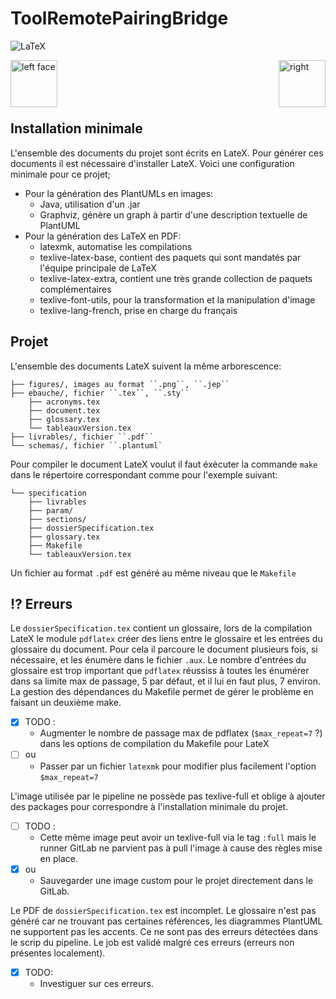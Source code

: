 # ToolRemotePairingBridge

![LaTeX](https://img.shields.io/badge/LaTeX-47A141?style=fflat&logo=LaTeX&logoColor=white)
<p>
<img alt="left face" align="left" src="https://eseo.fr/images/2018/logo-eseo-couleur-v2.png" height="75">
<img alt="right" align="right" src="https://upload.wikimedia.org/wikipedia/commons/thumb/1/1e/LOGO_Desoutter_WEB.gif/280px-LOGO_Desoutter_WEB.gif" height="75">
</p><br/><br/><br/><br/>

## Installation minimale

L'ensemble des documents du projet sont écrits en LateX.
Pour générer ces documents il est nécessaire d'installer LateX.
Voici une configuration minimale pour ce projet;

- Pour la génération des PlantUMLs en images:
  - Java, utilisation d'un .jar
  - Graphviz, génère un graph à partir d'une description textuelle de PlantUML
- Pour la génération des LaTeX en PDF:
  - latexmk, automatise les compilations
  - texlive-latex-base, contient des paquets qui sont mandatés par l'équipe principale de LaTeX
  - texlive-latex-extra, contient une très grande collection de paquets complémentaires
  - texlive-font-utils, pour la transformation et la manipulation d'image
  - texlive-lang-french, prise en charge du français

## Projet

L'ensemble des documents LateX suivent la même arborescence:

```text
├── figures/, images au format ``.png``, ``.jep``
├── ebauche/, fichier ``.tex``, ``.sty``
    ├── acronyms.tex
    ├── document.tex
    ├── glossary.tex
    └── tableauxVersion.tex
├── livrables/, fichier ``.pdf``
└── schemas/, fichier ``.plantuml`
```

Pour compiler le document LateX voulut il faut éxècuter la commande ``make`` dans le répertoire correspondant comme pour l'exemple suivant:

```text
└── specification
    ├── livrables
    ├── param/
    ├── sections/
    ├── dossierSpecification.tex
    ├── glossary.tex
    ├── Makefile
    └── tableauxVersion.tex
```

Un fichier au format ``.pdf`` est généré au même niveau que le ``Makefile``

## :interrobang: Erreurs

Le ``dossierSpecification.tex`` contient un glossaire, lors de la compilation LateX le module ``pdflatex`` créer des liens entre le glossaire et les entrées du glossaire du document. Pour cela il parcoure le document plusieurs fois, si nécessaire, et les énumère dans le fichier ``.aux``. Le nombre d'entrées du glossaire est trop important que ``pdflatex`` réussiss à toutes les énumérer dans sa limite max de passage, 5 par défaut, et il lui en faut plus, 7 environ. La gestion des dépendances du Makefile permet de gérer le problème en faisant un deuxième make.

- [x] TODO :
  - Augmenter le nombre de passage max de pdflatex (``$max_repeat=7`` ?) dans les options de compilation du Makefile pour LateX
- [ ] ou
  - Passer par un fichier ``latexmk`` pour modifier plus facilement l'option ``$max_repeat=7``

L'image utilisée par le pipeline ne possède pas texlive-full et oblige à ajouter des packages pour correspondre à l'installation minimale du projet.

- [ ] TODO :
  - Cette même image peut avoir un texlive-full via le tag ``:full`` mais le runner GitLab ne parvient pas à pull l'image à cause des règles mise en place.
- [x] ou
  - Sauvegarder une image custom pour le projet directement dans le GitLab.

Le PDF de ``dossierSpecification.tex`` est incomplet. Le glossaire n'est pas généré car ne trouvant pas certaines références, les diagrammes PlantUML ne supportent pas les accents. Ce ne sont pas des erreurs détectées dans le scrip du pipeline. Le job est validé malgré ces erreurs (erreurs non présentes localement).

- [x] TODO:
  - Investiguer sur ces erreurs.
